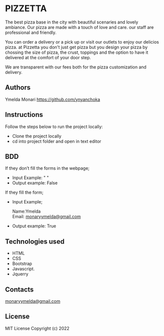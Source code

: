 # PIZZETTA
The best pizza base in the city with beautiful scenaries and lovely ambiance. Our pizza are made with a touch of love and care. our staff are professional and friendly. 

You can order a delivery or a pick up or visit our outlets to enjoy our delicios pizza. at Pizzetta you don't just get pizza but you design your pizza by chossing the size of pizza, the crust, toppings and the option to have it delivered at the comfort of your door step.

We are transparent with our fees both for the pizza customization and delivery.

## Authors
Ymelda Monari 
https://github.com/ynyanchoka

## Instructions
Follow the steps below to run the project locally:
- Clone the project locally
- cd into project folder and open in text editor


## BDD
If they don’t fill the forms in the  webpage;
- Input Example: " "
- Output example: False

If they fill the form;
- Input Example;

   Name:Ymelda  
   Email: monaryymelda@gmail.com
- Output example: True


## Technologies used
- HTML 
- CSS
- Bootstrap
- Javascript.
- Jquerry
## Contacts
monaryymelda@gmail.com
## License
MIT License Copyright (c) 2022 
